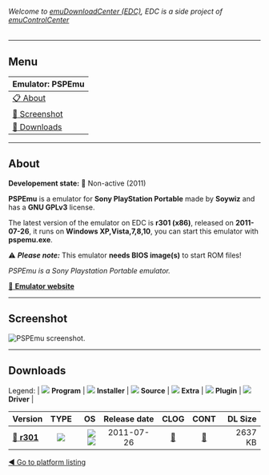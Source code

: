 ###### Welcome to [emuDownloadCenter (EDC)](https://github.com/PhoenixInteractiveNL/emuDownloadCenter/wiki/), EDC is a side project of [emuControlCenter](https://github.com/PhoenixInteractiveNL/emuControlCenter/wiki/)
***
## Menu
| **Emulator: PSPEmu** |
|:---------|
| [:clipboard: About](#about) |
| [:sunrise: Screenshot](#screenshot) |
| [:floppy_disk: Downloads](#downloads) |
***
## About
**Developement state:** :red_circle: Non-active (2011)

**PSPEmu** is a emulator for **Sony PlayStation Portable** made by **Soywiz** and has a **GNU GPLv3** license.

The latest version of the emulator on EDC is **r301 (x86)**, released on **2011-07-26**, it runs on **Windows XP,Vista,7,8,10**, you can start this emulator with **pspemu.exe**.

:warning: _**Please note:**_ This emulator **needs BIOS image(s)** to start ROM files!

_PSPEmu is a Sony Playstation Portable emulator._

[:link: **Emulator website**](http://pspemu.soywiz.com)
***
## Screenshot
![](https://raw.githubusercontent.com/PhoenixInteractiveNL/emuDownloadCenter/master/hooks/dpspemu/emulator_screen_01.jpg "PSPEmu screenshot.")
***
## Downloads
Legend:
| ![](https://raw.githubusercontent.com/wiki/PhoenixInteractiveNL/emuDownloadCenter/images_misc/icon_program_24.png) **Program** | 
![](https://raw.githubusercontent.com/wiki/PhoenixInteractiveNL/emuDownloadCenter/images_misc/icon_installer_24.png) **Installer** | 
![](https://raw.githubusercontent.com/wiki/PhoenixInteractiveNL/emuDownloadCenter/images_misc/icon_source_code_24.png) **Source** | 
![](https://raw.githubusercontent.com/wiki/PhoenixInteractiveNL/emuDownloadCenter/images_misc/icon_extra_24.png) **Extra** | 
![](https://raw.githubusercontent.com/wiki/PhoenixInteractiveNL/emuDownloadCenter/images_misc/icon_plugin_24.png) **Plugin** | 
![](https://raw.githubusercontent.com/wiki/PhoenixInteractiveNL/emuDownloadCenter/images_misc/icon_driver_24.png) **Driver** | 
 
| Version | TYPE | OS | Release date | CLOG | CONT | DL Size |
|:--------|:----:|---:|:------------:|:----:|:----:|--------:|
| [:floppy_disk: **r301**](https://github.com/PhoenixInteractiveNL/edc-repo0005/raw/master/dpspemu/r301.7z) | ![](https://raw.githubusercontent.com/wiki/PhoenixInteractiveNL/emuDownloadCenter/images_misc/icon_program_24.png) | ![](https://raw.githubusercontent.com/wiki/PhoenixInteractiveNL/emuDownloadCenter/images_misc/logo_windows_24.png)![](https://raw.githubusercontent.com/wiki/PhoenixInteractiveNL/emuDownloadCenter/images_misc/icon_32-bit_24.png) | 2011-07-26 | [:page_facing_up:](https://github.com/PhoenixInteractiveNL/edc-repo0005/blob/master/dpspemu/r301_changelog.txt) | [:mag_right:](https://github.com/PhoenixInteractiveNL/edc-repo0005/blob/master/dpspemu/r301_contents.txt) | 2637 KB |

[:arrow_backward: Go to platform listing](https://github.com/PhoenixInteractiveNL/emuDownloadCenter/wiki/EDC-Platform-List)
